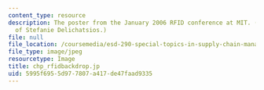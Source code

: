 ```yaml
---
content_type: resource
description: The poster from the January 2006 RFID conference at MIT. (Image courtesy
  of Stefanie Delichatsios.)
file: null
file_location: /coursemedia/esd-290-special-topics-in-supply-chain-management-spring-2005/5995f6955d977807a417de47faad9335_esd-290s05.jpg
file_type: image/jpeg
resourcetype: Image
title: chp_rfidbackdrop.jp
uid: 5995f695-5d97-7807-a417-de47faad9335
---
```

